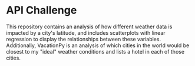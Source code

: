 # API Challenge

This repository contains an analysis of how different weather data is impacted by a city's latitude, and includes scatterplots with linear regression to display the relationships between these variables. Additionally, VacationPy is an analysis of which cities in the world would be closest to my "ideal" weather conditions and lists a hotel in each of those cities. 
